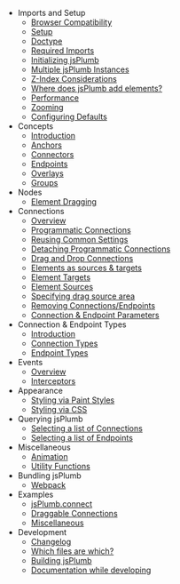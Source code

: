 - Imports and Setup
  - [Browser Compatibility](home#browser)
  - [Setup](home#setup)
  - [Doctype](home#doctype)
  - [Required Imports](home#imports)
  - [Initializing jsPlumb](home#initializing)
  - [Multiple jsPlumb Instances](home#multiple)
  - [Z-Index Considerations](home#zindex)
  - [Where does jsPlumb add elements?](home#container)
  - [Performance](home#performance)
  - [Zooming](zooming)
  - [Configuring Defaults](defaults)
- Concepts
  - [Introduction](basic-concepts)
  - [Anchors](anchors)
  - [Connectors](connectors)
  - [Endpoints](endpoints)
  - [Overlays](overlays)
  - [Groups](groups)
- Nodes
  - [Element Dragging](dragging)
- Connections
  - [Overview](connections)
  - [Programmatic Connections](connections#programmatic)
  - [Reusing Common Settings](connections#common)
  - [Detaching Programmatic Connections](connections#detaching)
  - [Drag and Drop Connections](connections#draganddrop)
  - [Elements as sources &amp; targets](connections#sourcesandtargets)
  - [Element Targets](connections#maketarget)
  - [Element Sources](connections#makesource)
  - [Specifying drag source area](connections#sourcefilter)
  - [Removing Connections/Endpoints](removing)
  - [Connection & Endpoint Parameters](parameters)
- Connection & Endpoint Types
  - [Introduction](types)
  - [Connection Types](types#connection-type)
  - [Endpoint Types](types#endpoint-type)
- Events
  - [Overview](events)
  - [Interceptors](interceptors)
- Appearance
  - [Styling via Paint Styles](paint-styles)
  - [Styling via CSS](styling-via-css)
- Querying jsPlumb
  - [Selecting a list of Connections](querying#select)
  - [Selecting a list of Endpoints](querying#selectEndpoints)
- Miscellaneous
  - [Animation](animation)
  - [Utility Functions](utilities)
- Bundling jsPlumb
  - [Webpack](webpack)
- Examples
  - [jsPlumb.connect](connect-examples)
  - [Draggable Connections](draggable-connections-examples)
  - [Miscellaneous](miscellaneous-examples)
- Development
  - [Changelog](changelog)
  - [Which files are which?](development)
  - [Building jsPlumb](Build)
  - [Documentation while developing](development-documentation)
